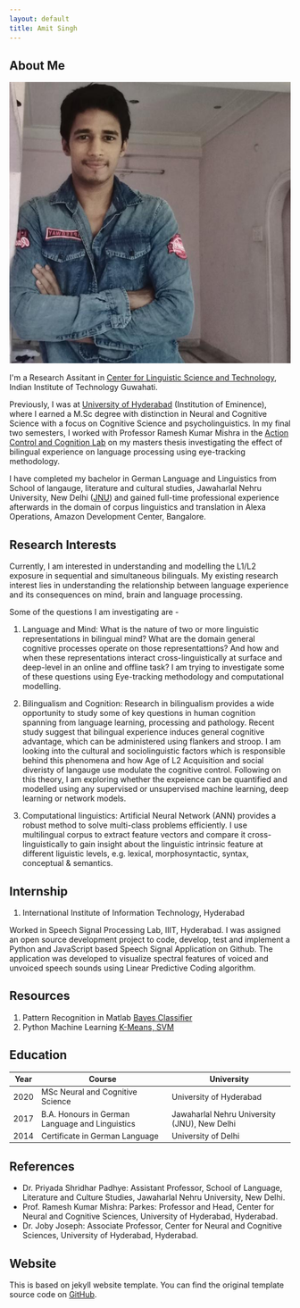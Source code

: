 ```yaml
---
layout: default
title: Amit Singh
---
```


## About Me

<img class="profile-picture" src="profile.jpg">

I'm a Research Assitant in [Center for Linguistic Science and Technology](https://www.iitg.ac.in), Indian Institute of Technology Guwahati.

Previously, I was at [University of Hyderabad](https://uohyd.ac.in) (Institution of Eminence), where I earned a M.Sc degree with distinction in Neural and Cognitive Science with a focus on Cognitive Science and psycholinguistics. In my final two semesters, I worked with Professor Ramesh Kumar Mishra in the [Action Control and Cognition Lab](https://rameshkumarmishra.wordpress.com) on my masters thesis investigating the effect of bilingual experience on language processing using eye-tracking methodology.

I have completed my bachelor in German Language and Linguistics from School of langauge, literature and cultural studies, Jawaharlal Nehru University, New Delhi ([JNU](https://www.jnu.ac.in/sllcs-languagelab)) and gained full-time professional experience afterwards in the domain of corpus linguistics and translation in Alexa Operations, Amazon Development Center, Bangalore.



## Research Interests

Currently, I am interested in understanding and modelling the L1/L2 exposure in sequential and simultaneous bilinguals. My existing research interest lies in understanding the relationship between language experience and its consequences on mind, brain and language processing.

Some of the questions I am investigating are - 

1. Language and Mind:
What is the nature of two or more linguistic representations in bilingual mind? What are the domain general cognitive processes operate on those representattions? And how and when these representations interact cross-linguistically at surface and deep-level in an online and offline task?  I am trying to investigate some of these questions using Eye-tracking methodology and computational modelling.

2. Bilingualism and Cognition: 
Research in bilingualism provides a wide opportunity to study some of key questions in human cognition spanning from language learning, processing and pathology. Recent study suggest that bilingual experience induces general cognitive advantage, which can be administered using flankers and stroop. I am looking into the cultural and sociolinguistic factors which is responsible behind this phenomena and how Age of L2 Acquisition and social diveristy of langauge use modulate the cognitive control. Following on this theory, I am exploring whether the expeience can be quantified and modelled using any supervised or unsupervised machine learning, deep learning or network models. 

3. Computational linguistics:
Artificial Neural Network (ANN) provides a robust method to solve multi-class problems efficiently. I use multilingual corpus to extract feature vectors and compare it cross-linguistically to gain insight about the linguistic intrinsic feature at different liguistic levels, e.g. lexical, morphosyntactic, syntax, conceptual & semantics.



## Internship

1. International Institute of Information Technology, Hyderabad

Worked in Speech Signal Processing Lab, IIIT, Hyderabad. I was assigned an open source development project to code, develop, test and implement a Python and JavaScript based Speech Signal Application on Github. The application was developed to visualize spectral features of voiced and unvoiced speech sounds using Linear Predictive Coding algorithm.



## Resources
1. Pattern Recognition in Matlab
[Bayes Classifier](https://github.com/amits1ngh/Bayes_Classifier)
2. Python Machine Learning [K-Means, SVM](https://github.com/amits1ngh/Python_UnsupervisedML)



## Education

Year | Course | University
-----|------- | -----------
2020 | MSc Neural and Cognitive Science | University of Hyderabad 
2017 | B.A. Honours in German Language and Linguistics| Jawaharlal Nehru University (JNU), New Delhi
2014 | Certificate in German Language | University of Delhi



## References

* Dr. Priyada Shridhar Padhye: Assistant Professor, School of Language, Literature and Culture Studies, Jawaharlal Nehru University, New Delhi.
* Prof. Ramesh Kumar Mishra: Parkes: Professor and Head, Center for Neural and Cognitive Sciences, University of Hyderabad, Hyderabad.
* Dr. Joby Joseph: Associate Professor, Center for Neural and Cognitive Sciences, University of Hyderabad, Hyderabad.

## Website
This is based on jekyll website template. You can find the original template source code on [GitHub](https://github.com/bk2dcradle/researcher).




